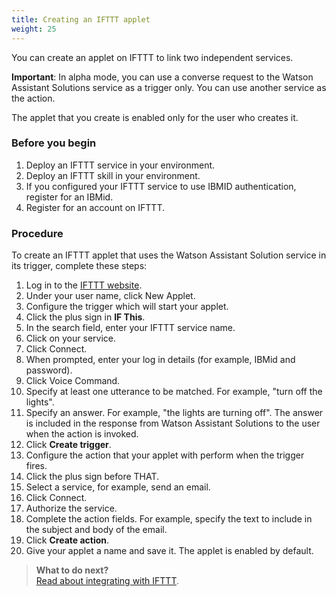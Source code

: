 ```yaml
---
title: Creating an IFTTT applet
weight: 25
---
```

You can create an applet on IFTTT to link two independent services.

**Important**:  In alpha mode, you can use a converse request to the Watson Assistant Solutions service as a trigger only.  You can use another service as the action.

The applet that you create is enabled only for the user who creates it.

### Before you begin
1. Deploy an IFTTT service in your environment.
2. Deploy an IFTTT skill in your environment.
3. If you configured your IFTTT service to use IBMID authentication, register for an IBMid.
2. Register for an account on IFTTT.

### Procedure
To create an IFTTT applet that uses the Watson Assistant Solution service in its trigger, complete these steps:
1. Log in to the [IFTTT website](https://ifttt.com/login).
2. Under your user name, click New Applet.
3. Configure the trigger which will start your applet.
  1. Click the plus sign in **IF This**.
  2. In the search field, enter your IFTTT service name.
  3. Click on your service.
  4. Click Connect.
  5. When prompted, enter your log in details (for example, IBMid and password).
  6. Click Voice Command.
  7. Specify at least one utterance to be matched. For example, "turn off the lights".
  8. Specify an answer.  For example, "the lights are turning off".  The answer is included in the response from Watson Assistant Solutions to the user when the action is invoked.
  9. Click **Create trigger**.
4. Configure the action that your applet with perform when the trigger fires.
  1. Click the plus sign before THAT.
  2. Select a service, for example, send an email.
  3. Click Connect.
  4. Authorize the service.
  5. Complete the action fields. For example, specify the text to include in the subject and body of the email.
  6. Click **Create action**.
5. Give your applet a name and save it. The applet is enabled by default.

> **What to do next?**<br/>
[Read about integrating with IFTTT]({{site.baseurl}}/ifttt/what-is-ifttt/).